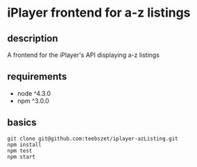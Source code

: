 iPlayer frontend for a-z listings
=================================

description
-----------

A frontend for the iPlayer's API displaying a-z listings 

requirements
------------

* node ^4.3.0
* npm ^3.0.0

basics
------

    git clone git@github.com:teebszet/iplayer-azListing.git
    npm install
    npm test
    npm start
